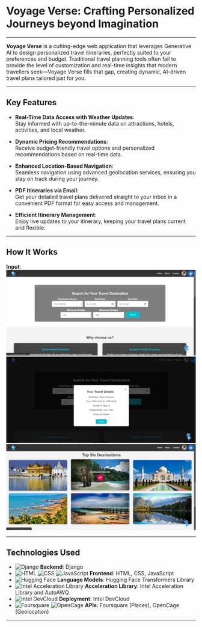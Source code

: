 # **Voyage Verse: Crafting Personalized Journeys beyond Imagination**

---

**Voyage Verse** is a cutting-edge web application that leverages Generative AI to design personalized travel itineraries, perfectly suited to your preferences and budget. Traditional travel planning tools often fail to provide the level of customization and real-time insights that modern travellers seek—Voyage Verse fills that gap, creating dynamic, AI-driven travel plans tailored just for you.

---

## **Key Features**

- **Real-Time Data Access with Weather Updates**:  
  Stay informed with up-to-the-minute data on attractions, hotels, activities, and local weather.
  
- **Dynamic Pricing Recommendations**:  
  Receive budget-friendly travel options and personalized recommendations based on real-time data.
  
- **Enhanced Location-Based Navigation**:  
  Seamless navigation using advanced geolocation services, ensuring you stay on track during your journey.
  
- **PDF Itineraries via Email**:  
  Get your detailed travel plans delivered straight to your inbox in a convenient PDF format for easy access and management.
  
- **Efficient Itinerary Management**:  
  Enjoy live updates to your itinerary, keeping your travel plans current and flexible.

---

## **How It Works**

**Input**:  
![home](home.jpg)
![modal](modal.jpg)
![top](top.jpg)
<!--
**Output**:  
-->
---
<!---
## **Usage**

1. Clone the repository:
    ```bash
    git clone https://github.com/yourusername/voyage-verse.git
    ```
2. Navigate to the project directory:
    ```bash
    cd voyage-verse
    ```
3. Install dependencies:
    ```bash
    pip install -r requirements.txt
    ```
4. Run the application (Django):
    ```bash
    python manage.py runserver
    ```

---
--->  
## **Technologies Used**

- ![Django](https://img.shields.io/badge/Django-%23092E20.svg?style=for-the-badge&logo=django&logoColor=white) **Backend**: Django  
- ![HTML](https://img.shields.io/badge/HTML5-%23E34F26.svg?style=for-the-badge&logo=html5&logoColor=white) ![CSS](https://img.shields.io/badge/CSS3-%231572B6.svg?style=for-the-badge&logo=css3&logoColor=white) ![JavaScript](https://img.shields.io/badge/JavaScript-%23F7DF1E.svg?style=for-the-badge&logo=javascript&logoColor=black) **Frontend**: HTML, CSS, JavaScript  
- ![Hugging Face](https://img.shields.io/badge/Hugging%20Face-%23FFD700.svg?style=for-the-badge&logo=huggingface&logoColor=white) **Language Models**: Hugging Face Transformers Library  
- ![Intel Acceleration Library](https://img.shields.io/badge/Intel-0071C5.svg?style=for-the-badge&logo=intel&logoColor=white) **Acceleration Library**: Intel Acceleration Library and AutoAWQ  
- ![Intel DevCloud](https://img.shields.io/badge/Intel%20DevCloud-%230071C5.svg?style=for-the-badge&logo=intel&logoColor=white) **Deployment**: Intel DevCloud  
- ![Foursquare](https://img.shields.io/badge/Foursquare-%23F94877.svg?style=for-the-badge&logo=foursquare&logoColor=white) ![OpenCage](https://img.shields.io/badge/OpenCage-%23A0C3D2.svg?style=for-the-badge&logo=opencage&logoColor=white) **APIs**: Foursquare (Places), OpenCage (Geolocation)

---
<!---
## **Advantages of Migrating to OneAPI**

- Availability of High Computing Services  
- Good Developer Support  
- Seamless Interface

---

## **Intel OneAPI**

**oneAPI** is an open, standards-based programming model that's designed to help developers create applications that target a variety of architectures, including CPUs, GPUs, and FPGAs. It's intended to eliminate the need for developers to maintain separate code bases for each architecture.

---

## **Utilizing Intel OneAPI PyTorch Acceleration**

To utilize Intel's acceleration, we're using the library `intel_extension_for_pytorch`:

```python
import intel_extension_for_pytorch as ipex
optimized_tag_generator = ipex.optimize(tag_generator, dtype=torch.bfloat16)
--->
